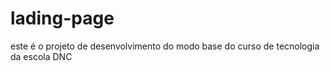 # lading-page
este é o projeto de desenvolvimento do modo base do curso de tecnologia da escola DNC 
